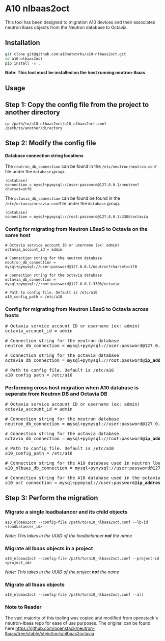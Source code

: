 # A10 nlbaas2oct
This tool has been designed to migration A10 devices and their associated neutron lbaas objects from the Neutron database to Octavia.

## Installation

```bash
git clone git@github.com:a10networks/a10-nlbaas2oct.git
cd a10-nlbaas2oct
pip install -e .
```

**Note: This tool must be installed on the host running neutron-lbaas**

## Usage

## Step 1: Copy the config file from the project to another directory
```
cp /path/to/a10-nlbaas2oct/a10_nlbaas2oct.conf /path/to/another/directory
```

## Step 2: Modify the config file

#### Database connection string locations

The `neutron_db_connection` can be found in the `/etc/neutron/neutron.conf` file under the `database` group.

```
[database]
connection = mysql+pymysql://user:password@127.0.0.1/neutron?charset=utf8
```

The `octavia_db_connection` can be found be found in the `/etc/octavia/octavia.conf`file under the `database` group.

```
[database]
connection = mysql+pymysql://root:password@127.0.0.1:3306/octavia
```

### Config for migrating from Neutron LBaaS to Octavia on the same host

```
# Octavia service account ID or username (ex: admin)
octavia_account_id = admin

# Connection string for the neutron database
neutron_db_connection = mysql+pymysql://user:password@127.0.0.1/neutron?charset=utf8

# Connection string for the octavia database
octavia_db_connection = mysql+pymysql://root:password@127.0.0.1:3306/octavia

# Path to config file. Default is /etc/a10
a10_config_path = /etc/a10
```

### Config for migrating from Neutron LBaaS to Octavia across hosts
<pre>
# Octavia service account ID or username (ex: admin)
octavia_account_id = admin

# Connection string for the neutron database
neutron_db_connection = mysql+pymysql://user:password@127.0.0.1/neutron?charset=utf8

# Connection string for the octavia database
octavia_db_connection = mysql+pymysql://root:password@<b>ip_address_of_remote_host</b>:3306/octavia

# Path to config file. Default is /etc/a10
a10_config_path = /etc/a10
</pre>

### Performing cross host migration when A10 database is seperate from Neutron DB and Octavia DB 

<pre>
# Octavia service account ID or username (ex: admin)
octavia_account_id = admin

# Connection string for the neutron database
neutron_db_connection = mysql+pymysql://user:password@127.0.0.1/neutron?charset=utf8

# Connection string for the octavia database
octavia_db_connection = mysql+pymysql://root:password@<b>ip_address_of_remote_host</b>:3306/octavia

# Path to config file. Default is /etc/a10
a10_config_path = /etc/a10

# Connection string for the A10 database used in neutron lbaas env
a10_nlbaas_db_connection = mysql+pymysql://user:password@127.0.0.1/a10_db

# Connection string for the A10 database used in the octavia env
a10_oct_connection = mysql+pymysql://user:password@<b>ip_address_of_remote_host</b>/a10_db
</pre>

## Step 3: Perform the migration

### Migrate a single loadbalancer and its child objects
```
a10_nlbaas2oct --config-file /path/to/a10_nlbaas2oct.conf --lb-id <loadbalancer_id>
```

*Note: This takes in the UUID of the loadbalancer **not** the name*

### Migrate all lbaas objects in a project
```
a10_nlbaas2oct --config-file /path/to/a10_nlbaas2oct.conf --project-id <project_id>
```

*Note: This takes in the UUID of the project **not** the name*

### Migrate all lbaas objects
```
a10_nlbaas2oct --config-file /path/to/a10_nlbaas2oct.conf --all
```

### Note to Reader

The vast majority of this tooling was copied and modified from openstack's neutron-lbaas repo for ease of use purposes. The 
original can be found here https://github.com/openstack/neutron-lbaas/tree/stable/stein/tools/nlbaas2octavia
